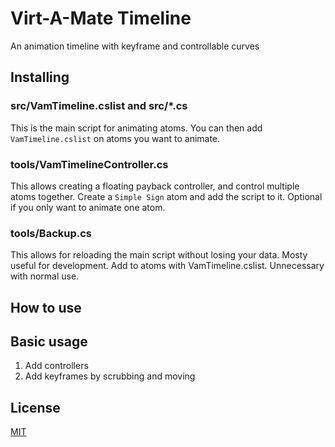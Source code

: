 # Virt-A-Mate Timeline

An animation timeline with keyframe and controllable curves

## Installing

### src/VamTimeline.cslist and src/*.cs

This is the main script for animating atoms. You can then add `VamTimeline.cslist` on atoms you want to animate.

### tools/VamTimelineController.cs

This allows creating a floating payback controller, and control multiple atoms together. Create a `Simple Sign` atom and add the script to it. Optional if you only want to animate one atom.

### tools/Backup.cs

This allows for reloading the main script without losing your data. Mosty useful for development. Add to atoms with VamTimeline.cslist. Unnecessary with normal use.

## How to use

## Basic usage

1. Add controllers
2. Add keyframes by scrubbing and moving

## License

[MIT](LICENSE.md)
